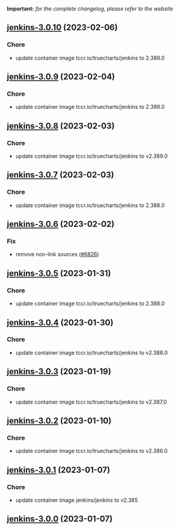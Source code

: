 **Important:**
*for the complete changelog, please refer to the website*




## [jenkins-3.0.10](https://github.com/truecharts/charts/compare/jenkins-3.0.9...jenkins-3.0.10) (2023-02-06)

### Chore

- update container image tccr.io/truecharts/jenkins to 2.389.0
  
  


## [jenkins-3.0.9](https://github.com/truecharts/charts/compare/jenkins-3.0.8...jenkins-3.0.9) (2023-02-04)

### Chore

- update container image tccr.io/truecharts/jenkins to 2.389.0
  
  


## [jenkins-3.0.8](https://github.com/truecharts/charts/compare/jenkins-3.0.7...jenkins-3.0.8) (2023-02-03)

### Chore

- update container image tccr.io/truecharts/jenkins to v2.389.0
  
  


## [jenkins-3.0.7](https://github.com/truecharts/charts/compare/jenkins-3.0.6...jenkins-3.0.7) (2023-02-03)

### Chore

- update container image tccr.io/truecharts/jenkins to 2.388.0
  
  


## [jenkins-3.0.6](https://github.com/truecharts/charts/compare/jenkins-3.0.5...jenkins-3.0.6) (2023-02-02)

### Fix

- remove non-link sources ([#6826](https://github.com/truecharts/charts/issues/6826))
  
  


## [jenkins-3.0.5](https://github.com/truecharts/charts/compare/jenkins-3.0.4...jenkins-3.0.5) (2023-01-31)

### Chore

- update container image tccr.io/truecharts/jenkins to 2.388.0
  
  


## [jenkins-3.0.4](https://github.com/truecharts/charts/compare/jenkins-3.0.3...jenkins-3.0.4) (2023-01-30)

### Chore

- update container image tccr.io/truecharts/jenkins to v2.388.0
  
  


## [jenkins-3.0.3](https://github.com/truecharts/charts/compare/jenkins-3.0.2...jenkins-3.0.3) (2023-01-19)

### Chore

- update container image tccr.io/truecharts/jenkins to v2.387.0
  
  


## [jenkins-3.0.2](https://github.com/truecharts/charts/compare/jenkins-3.0.1...jenkins-3.0.2) (2023-01-10)

### Chore

- update container image tccr.io/truecharts/jenkins to v2.386.0
  
  


## [jenkins-3.0.1](https://github.com/truecharts/charts/compare/jenkins-3.0.0...jenkins-3.0.1) (2023-01-07)

### Chore

- update container image jenkins/jenkins to v2.385
  
  


## [jenkins-3.0.0](https://github.com/truecharts/charts/compare/jenkins-2.0.8...jenkins-3.0.0) (2023-01-07)


